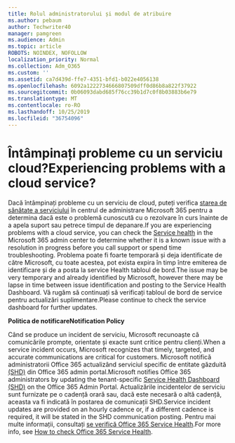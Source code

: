 ```yaml
---
title: Rolul administratorului și modul de atribuire
ms.author: pebaum
author: Techwriter40
manager: pamgreen
ms.audience: Admin
ms.topic: article
ROBOTS: NOINDEX, NOFOLLOW
localization_priority: Normal
ms.collection: Adm_O365
ms.custom: ''
ms.assetid: ca7d439d-ffe7-4351-bfd1-b022e4056138
ms.openlocfilehash: 6092a1222734666807509dff0d86b8a822f37922
ms.sourcegitcommit: 0b06093dabd685f76cc39b1d7c0f8b03883b6e79
ms.translationtype: MT
ms.contentlocale: ro-RO
ms.lasthandoff: 10/25/2019
ms.locfileid: "36754096"
---
```

# <a name="experiencing-problems-with-a-cloud-service"></a><span data-ttu-id="00e93-102">Întâmpinați probleme cu un serviciu cloud?</span><span class="sxs-lookup"><span data-stu-id="00e93-102">Experiencing problems with a cloud service?</span></span>

<span data-ttu-id="00e93-103">Dacă întâmpinați probleme cu un serviciu de cloud, puteți verifica [starea de sănătate a serviciului](https://admin.microsoft.com/AdminPortal/Home#/servicehealth) în centrul de administrare Microsoft 365 pentru a determina dacă este o problemă cunoscută cu o rezolvare în curs înainte de a apela suport sau petrece timpul de depanare.</span><span class="sxs-lookup"><span data-stu-id="00e93-103">If you are experiencing problems with a cloud service, you can check the [Service health](https://admin.microsoft.com/AdminPortal/Home#/servicehealth) in the Microsoft 365 admin center to determine whether it is a known issue with a resolution in progress before you call support or spend time troubleshooting.</span></span> <span data-ttu-id="00e93-104">Problema poate fi foarte temporară și deja identificate de către Microsoft, cu toate acestea, pot exista expira în timp între emiterea de identificare și de a posta la service Health tabloul de bord.</span><span class="sxs-lookup"><span data-stu-id="00e93-104">The issue may be very temporary and already identified by Microsoft, however there may be lapse in time between issue identification and posting to the Service Health Dashboard.</span></span> <span data-ttu-id="00e93-105">Vă rugăm să continuați să verificați tabloul de bord de service pentru actualizări suplimentare.</span><span class="sxs-lookup"><span data-stu-id="00e93-105">Please continue to check the service dashboard for further updates.</span></span>

<span data-ttu-id="00e93-106">**Politica de notificare**</span><span class="sxs-lookup"><span data-stu-id="00e93-106">**Notification Policy**</span></span>

<span data-ttu-id="00e93-107">Când se produce un incident de serviciu, Microsoft recunoaște că comunicările prompte, orientate și exacte sunt critice pentru clienți.</span><span class="sxs-lookup"><span data-stu-id="00e93-107">When a service incident occurs, Microsoft recognizes that timely, targeted, and accurate communications are critical for customers.</span></span> <span data-ttu-id="00e93-108">Microsoft notifică administratorii Office 365 actualizând serviciul specific de entitate găzduită [(SHD)](https://admin.microsoft.com/AdminPortal/Home#/servicehealth) din Office 365 admin portal.</span><span class="sxs-lookup"><span data-stu-id="00e93-108">Microsoft notifies Office 365 administrators by updating the tenant-specific [Service Health Dashboard (SHD)](https://admin.microsoft.com/AdminPortal/Home#/servicehealth) on the Office 365 Admin Portal.</span></span> <span data-ttu-id="00e93-109">Actualizările incidentelor de serviciu sunt furnizate pe o cadență orară sau, dacă este necesară o altă cadență, aceasta va fi indicată în postarea de comunicații SHD.</span><span class="sxs-lookup"><span data-stu-id="00e93-109">Service incident updates are provided on an hourly cadence or, if a different cadence is required, it will be stated in the SHD communication posting.</span></span> <span data-ttu-id="00e93-110">Pentru mai multe informații, consultați [se verifică Office 365 Service Health](https://docs.microsoft.com/office365/enterprise/view-service-health).</span><span class="sxs-lookup"><span data-stu-id="00e93-110">For more info, see [How to check Office 365 Service Health](https://docs.microsoft.com/office365/enterprise/view-service-health).</span></span>

